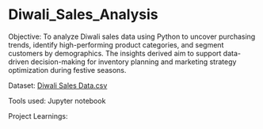 # Diwali_Sales_Analysis
Objective:
To analyze Diwali sales data using Python to uncover purchasing trends, identify high-performing product categories, and segment customers by demographics. The insights derived aim to support data-driven decision-making for inventory planning and marketing strategy optimization during festive seasons. 

Dataset: [Diwali Sales Data.csv](https://github.com/VishalPolepaka/Diwali_Sales_Analysis/blob/9706dfa7be8101a0eeb67d38cfa2232d39d70680/Diwali%20Sales%20Data.csv)

Tools used: Jupyter notebook

Project Learnings:
